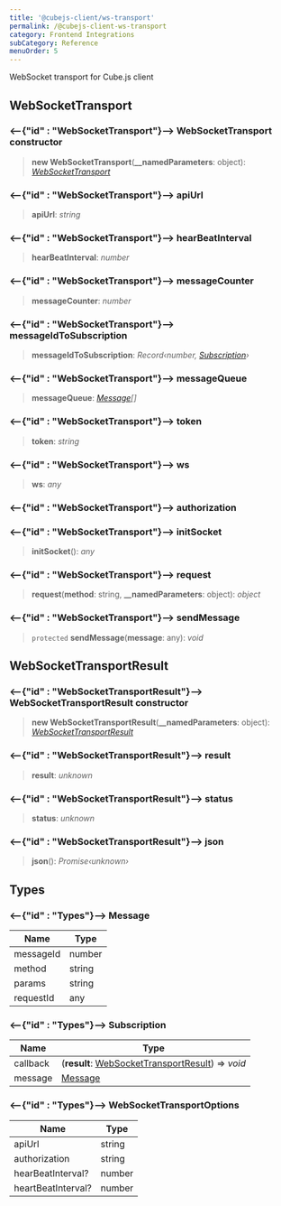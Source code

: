 ```yaml
---
title: '@cubejs-client/ws-transport'
permalink: /@cubejs-client-ws-transport
category: Frontend Integrations
subCategory: Reference
menuOrder: 5
---
```


WebSocket transport for Cube.js client

## WebSocketTransport

### <--{"id" : "WebSocketTransport"}--> WebSocketTransport constructor

>  **new WebSocketTransport**(**__namedParameters**: object): *[WebSocketTransport](#web-socket-transport)*

### <--{"id" : "WebSocketTransport"}--> apiUrl

> **apiUrl**: *string*

### <--{"id" : "WebSocketTransport"}--> hearBeatInterval

> **hearBeatInterval**: *number*

### <--{"id" : "WebSocketTransport"}--> messageCounter

> **messageCounter**: *number*

### <--{"id" : "WebSocketTransport"}--> messageIdToSubscription

> **messageIdToSubscription**: *Record‹number, [Subscription](#types-subscription)›*

### <--{"id" : "WebSocketTransport"}--> messageQueue

> **messageQueue**: *[Message](#types-message)[]*

### <--{"id" : "WebSocketTransport"}--> token

> **token**: *string*

### <--{"id" : "WebSocketTransport"}--> ws

> **ws**: *any*

### <--{"id" : "WebSocketTransport"}--> authorization

### <--{"id" : "WebSocketTransport"}--> initSocket

>  **initSocket**(): *any*

### <--{"id" : "WebSocketTransport"}--> request

>  **request**(**method**: string, **__namedParameters**: object): *object*

### <--{"id" : "WebSocketTransport"}--> sendMessage

> `protected` **sendMessage**(**message**: any): *void*

## WebSocketTransportResult

### <--{"id" : "WebSocketTransportResult"}--> WebSocketTransportResult constructor

>  **new WebSocketTransportResult**(**__namedParameters**: object): *[WebSocketTransportResult](#result)*

### <--{"id" : "WebSocketTransportResult"}--> result

> **result**: *unknown*

### <--{"id" : "WebSocketTransportResult"}--> status

> **status**: *unknown*

### <--{"id" : "WebSocketTransportResult"}--> json

>  **json**(): *Promise‹unknown›*

## Types

### <--{"id" : "Types"}--> Message

Name | Type |
------ | ------ |
messageId | number |
method | string |
params | string |
requestId | any |

### <--{"id" : "Types"}--> Subscription

Name | Type |
------ | ------ |
callback |  (**result**: [WebSocketTransportResult](#result)) => *void* |
message | [Message](#types-message) |

### <--{"id" : "Types"}--> WebSocketTransportOptions

Name | Type |
------ | ------ |
apiUrl | string |
authorization | string |
hearBeatInterval? | number |
heartBeatInterval? | number |

